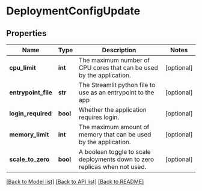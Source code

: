 # DeploymentConfigUpdate

## Properties
Name | Type | Description | Notes
------------ | ------------- | ------------- | -------------
**cpu_limit** | **int** | The maximum number of CPU cores that can be used by the application. | [optional] 
**entrypoint_file** | **str** | The Streamlit python file to use as an entrypoint to the app | [optional] 
**login_required** | **bool** | Whether the application requires login. | [optional] 
**memory_limit** | **int** | The maximum amount of memory that can be used by the application. | [optional] 
**scale_to_zero** | **bool** | A boolean toggle to scale deployments down to zero replicas when not used. | [optional] 

[[Back to Model list]](../README.md#documentation-for-models) [[Back to API list]](../README.md#documentation-for-api-endpoints) [[Back to README]](../README.md)


